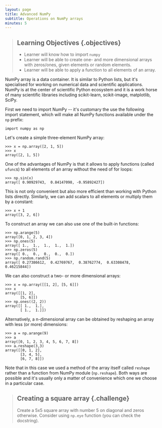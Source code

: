 ```yaml
---
layout: page
title: Advanced NumPy 
subtitle: Operations on NumPy arrays
minutes: 5
---
```

> ## Learning Objectives {.objectives}
>
> * Learner will know how to import `numpy`
> * Learner will be able to create one- and more dimensional arrays with zeros/ones, given elements or random elements. 
> * Learner will be able to apply a function to all elements of an array.

NumPy array is a data container. It is similar to Python lists, but it's specialised for working on numerical data and scientific applications. NumPy is at the center of scientific Python ecosystem and it is a work horse of many scientific libraries including scikit-learn, scikit-image, matplotlib, SciPy.

First we need to import NumPy -- it's customary the use the following import statement, which will make all NumPy functions available under the `np` prefix:

```
import numpy as np
```

Let's create a simple three-element NumPy array:

```
>>> x = np.array([2, 1, 5])
>>> x
array([2, 1, 5])
```

One of the advantages of NumPy is that it allows to apply functions (called `ufunc`s) to all elements of an array without the need of for loops:

```
>>> np.sin(x)
array([ 0.90929743,  0.84147098, -0.95892427])
```

This is not only convenient but also more efficient than working with Python lists directly. Similarly, we can add scalars to all elements or multiply them by a constant:


```
>>> x + 1
array([3, 2, 6])
```

To construct an array we can also use one of the built-in functions:

```
>>> np.arange(5)
array([0, 1, 2, 3, 4])
>>> np.ones(5)
array([ 1.,  1.,  1.,  1.,  1.])
>>> np.zeros(5)
array([ 0.,  0.,  0.,  0.,  0.])
>>> np.random.rand(5)
array([ 0.27386612,  0.42769767,  0.38762774,  0.63308478,  0.46215844])
```

We can also construct a two- or more dimensional arrays:

```
>>> x = np.array([[1, 2], [5, 6]])
>>> x
array([[1, 2],
       [5, 6]])
>>> np.ones((2, 2))
array([[ 1.,  1.],
       [ 1.,  1.]])
```

Alternatively, a n-dimensional array can be obtained by reshaping an array with less (or more) dimensions:

```
>>> a = np.arange(9)
>>> a
array([0, 1, 2, 3, 4, 5, 6, 7, 8])
>>> a.reshape(3,3)
array([[0, 1, 2],
       [3, 4, 5],
       [6, 7, 8]])
```

Note that in this case we used a method of the array itself called `reshape` rather than a function from NumPy module (`np.reshape`). Both ways are possible and it's usually only a matter of convenience which one we choose in a particular case.


> ## Creating a square array {.challenge}
>
> Create a 5x5 square array with number 5 on diagonal and zeros otherwise. Consider using `np.eye` function (you can check the docstring).
